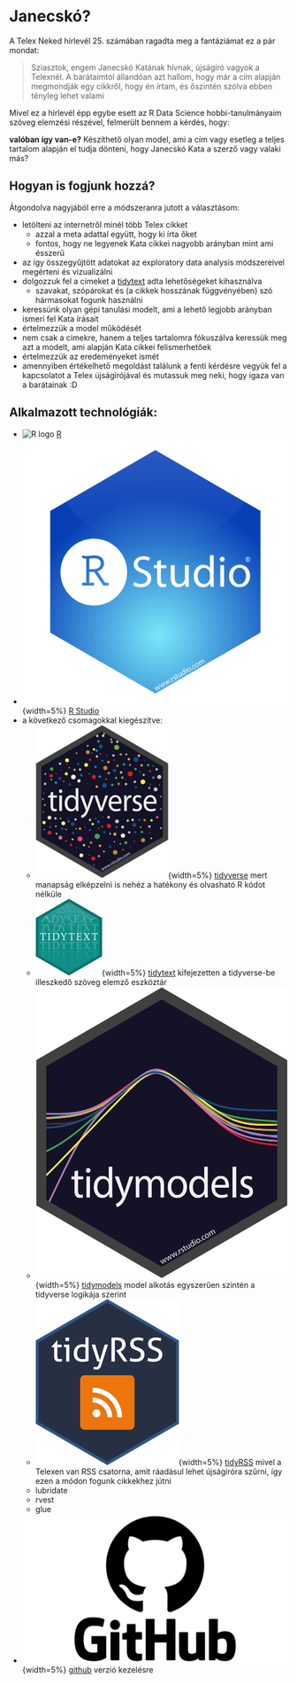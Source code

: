 # Janecskó? 


A Telex Neked hírlevél 25. számában ragadta meg a fantáziámat ez a pár mondat: 

> Sziasztok,
> engem Janecskó Katának hívnak, újságíró vagyok a Telexnél. 
> A barátaimtól állandóan azt hallom, hogy már a cím alapján megmondják egy cikkről, hogy én írtam, és őszintén szólva ebben tényleg lehet valami


Mivel ez a hirlevél épp egybe esett az R Data Science hobbi-tanulmányaim szöveg elemzési részével, felmerült bennem a kérdés, hogy: 

**valóban így van-e?**
Készíthető olyan model, ami a cím vagy esetleg a teljes tartalom alapján el tudja dönteni, hogy Janecskó Kata a szerző vagy valaki más? 

## Hogyan is fogjunk hozzá? 

Átgondolva nagyjából erre a módszeranra jutott a választásom: 

* letölteni az internetről minél több Telex cikket
  + azzal a meta adattal együtt, hogy ki írta őket
  + fontos, hogy ne legyenek Kata cikkei nagyobb arányban mint ami ésszerű 
* az így összegyűjtött adatokat az exploratory data analysis módszereivel megérteni és vizualizálni 
* dolgozzuk fel a cimeket a [tidytext](https://www.tidytextmining.com/) adta lehetőségeket kihasználva 
  + szavakat, szópárokat és (a cikkek hosszának függvényében) szó hármasokat fogunk használni
* keressünk olyan gépi tanulási modelt, ami a lehető legjobb arányban ismeri fel Kata írásait
* értelmezzük a model működését 
* nem csak a cimekre, hanem a teljes tartalomra fókuszálva keressük meg azt a modelt, ami alapján Kata cikkei felismerhetőek 
* értelmezzük az eredeményeket ismét 
* amennyiben értékelhető megoldást találunk a fenti kérdésre vegyük fel a kapcsolatot a Telex újságírójával és mutassuk meg neki, hogy igaza van a barátainak :D 


## Alkalmazott technológiák: 

* <img src="R.png" alt="R logo" width="50" height="50"> [R](https://www.r-project.org/) 
* ![R Studio logo](images/rstudio.png){width=5%} [R Studio](https://www.rstudio.com/) 
* a következő csomagokkal kiegészítve: 
  + ![tidyverse logo](images/tidyverse.png){width=5%} [tidyverse](https://tidyverse.org/) mert manapság elképzelni is nehéz a hatékony és olvasható R kódot nélküle 
  + ![tidytext logo](images/tidytext.png){width=5%} [tidytext](https://www.tidytextmining.com/) kifejezetten a tidyverse-be illeszkedő szöveg elemző eszköztár 
  + ![tidymodels logo](images/tidymodels.png){width=5%} [tidymodels](https://www.tidymodels.org/) model alkotás egyszerűen szintén a tidyverse logikája szerint
  + ![tidyrss logo](images/tidyrss.png){width=5%} [tidyRSS](https://github.com/RobertMyles/tidyRSS) mivel a Telexen van RSS csatorna, amit ráadásul lehet újságíróra szűrni, így ezen a módon fogunk cikkekhez jútni 
  + lubridate
  + rvest 
  + glue 
* ![github logo](images/github.png){width=5%} [github](https://github.com/) verzió kezelésre 


